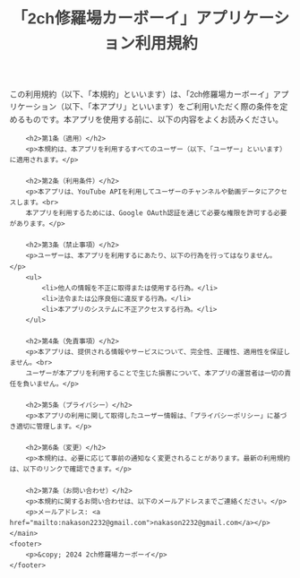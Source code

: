 <!DOCTYPE html>
<html lang="ja">
<head>
    <meta charset="UTF-8">
    <meta name="viewport" content="width=device-width, initial-scale=1.0">
    <title>「2ch修羅場カーボーイ」アプリケーション利用規約</title>
    <style>
        body {
            font-family: Arial, sans-serif;
            line-height: 1.6;
            margin: 20px;
            color: #333;
        }
        h1, h2 {
            color: #444;
        }
        ul {
            padding-left: 20px;
        }
        footer {
            margin-top: 20px;
            font-size: 0.9em;
            color: #666;
        }
    </style>
</head>
<body>
    <header>
        <h1>「2ch修羅場カーボーイ」アプリケーション利用規約</h1>
    </header>
    <main>
        <p>この利用規約（以下、「本規約」といいます）は、「2ch修羅場カーボーイ」アプリケーション（以下、「本アプリ」といいます）をご利用いただく際の条件を定めるものです。本アプリを使用する前に、以下の内容をよくお読みください。</p>

        <h2>第1条（適用）</h2>
        <p>本規約は、本アプリを利用するすべてのユーザー（以下、「ユーザー」といいます）に適用されます。</p>

        <h2>第2条（利用条件）</h2>
        <p>本アプリは、YouTube APIを利用してユーザーのチャンネルや動画データにアクセスします。<br>
        本アプリを利用するためには、Google OAuth認証を通じて必要な権限を許可する必要があります。</p>

        <h2>第3条（禁止事項）</h2>
        <p>ユーザーは、本アプリを利用するにあたり、以下の行為を行ってはなりません。</p>
        <ul>
            <li>他人の情報を不正に取得または使用する行為。</li>
            <li>法令または公序良俗に違反する行為。</li>
            <li>本アプリのシステムに不正アクセスする行為。</li>
        </ul>

        <h2>第4条（免責事項）</h2>
        <p>本アプリは、提供される情報やサービスについて、完全性、正確性、適用性を保証しません。<br>
        ユーザーが本アプリを利用することで生じた損害について、本アプリの運営者は一切の責任を負いません。</p>

        <h2>第5条（プライバシー）</h2>
        <p>本アプリの利用に関して取得したユーザー情報は、「プライバシーポリシー」に基づき適切に管理します。</p>

        <h2>第6条（変更）</h2>
        <p>本規約は、必要に応じて事前の通知なく変更されることがあります。最新の利用規約は、以下のリンクで確認できます。</p>

        <h2>第7条（お問い合わせ）</h2>
        <p>本規約に関するお問い合わせは、以下のメールアドレスまでご連絡ください。</p>
        <p>メールアドレス: <a href="mailto:nakason2232@gmail.com">nakason2232@gmail.com</a></p>
    </main>
    <footer>
        <p>&copy; 2024 2ch修羅場カーボーイ</p>
    </footer>
</body>
</html>

